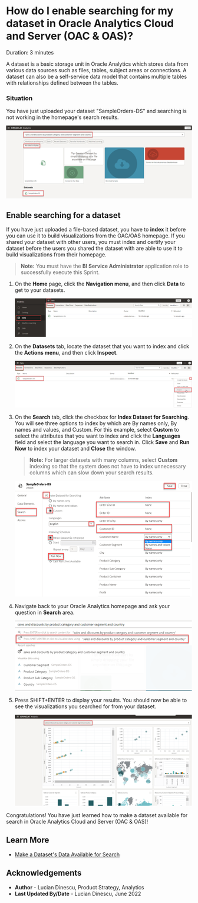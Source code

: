 # How do I enable searching for my dataset in Oracle Analytics Cloud and Server (OAC & OAS)?

Duration: 3 minutes

A dataset is a basic storage unit in Oracle Analytics which stores data from various data sources such as files, tables, subject areas or connections. A dataset can also be a self-service data model that contains multiple tables with relationships defined between the tables.

[](youtube:YCdobBTjjQ4:large)

### Situation
You have just uploaded your dataset "SampleOrders-DS" and searching is not working in the homepage's search results.

   ![No Data](images/no-data-to-display.png)

## Enable searching for a dataset
If you have just uploaded a file-based dataset, you have to **index** it before you can use it to build visualizations from the OAC/OAS homepage. If you shared your dataset with other users, you must index and certify your dataset before the users you shared the dataset with are able to use it to build visualizations from their homepage.
> **Note:** You must have the **BI Service Administrator** application role to successfully execute this Sprint.

1. On the **Home** page, click the **Navigation menu**, and then click **Data** to get to your datasets.  

   ![Data](images/navigator-data.png)

2. On the **Datasets** tab, locate the dataset that you want to index and click the **Actions menu**, and then click **Inspect**.

   ![Inspect Dataset](images/dataset-inspect.png)   

3. On the **Search** tab, click the checkbox for **Index Dataset for Searching**. You will see three options to index by which are By names only, By names and values, and Custom. For this example, select **Custom** to select the attributes that you want to index and click the **Languages** field and select the language you want to search in. Click **Save** and **Run Now** to index your dataset and **Close** the window.

    > **Note:**  For larger datasets with many columns, select **Custom** indexing so that the system does not have to index unnecessary columns which can slow down your search results.

   ![Index Search Options](images/dataset-search-index.png)  


4. Navigate back to your Oracle Analytics homepage and ask your question in **Search** area.

   ![Ask Question](images/ask-question.png)

6. Press SHIFT+ENTER to display your results. You should now be able to see the visualizations you searched for from your dataset.

   ![Home Page](images/data-to-display.png)  


Congratulations! You have just learned how to make a dataset available for search in Oracle Analytics Cloud and Server (OAC & OAS)!


## Learn More
* [Make a Dataset's Data Available for Search](https://docs.oracle.com/en/cloud/paas/analytics-cloud/acubi/make-datasets-data-available-search.html#GUID-90C1150A-473D-4460-B0C3-287FC6441128)

## Acknowledgements
* **Author** - Lucian Dinescu, Product Strategy, Analytics
* **Last Updated By/Date** - Lucian Dinescu,  June 2022

